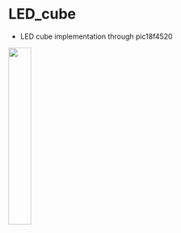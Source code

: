 # LED_cube
- LED cube implementation through pic18f4520
<div align=left><img src = "https://user-images.githubusercontent.com/90889006/224342850-211da1b2-7482-4c80-8547-4fe02b46ab4a.jpg" width = 30% height = 30%></div>

